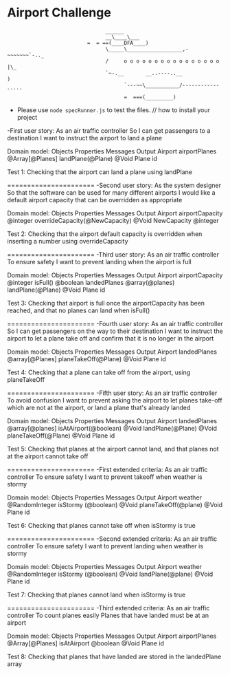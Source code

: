 Airport Challenge
=================

                                    ______
                                    __\____\___
                              =  = ==(____DFA____)
                                    \_____\__________________,-~~~~~~~`-.._
                                    /     o o o o o o o o o o o o o o o o  |\_
                                    `~-.__       __..----..__                  )
                                          `---~~\___________/------------`````
                                          =  ===(_________)


* Please use `node specRunner.js` to test the files. // how to install your project

-First user story:
As an air traffic controller
So I can get passengers to a destination
I want to instruct the airport to land a plane

Domain model:
Objects          Properties                          Messages               Output
Airport          airportPlanes @Array[@Planes]       landPlane(@Plane)      @Void
Plane            id 

Test 1: Checking that the airport can land a plane using landPlane 

======================
-Second user story:
As the system designer
So that the software can be used for many different airports
I would like a default airport capacity that can be overridden as appropriate

Domain model:
Objects          Properties                   Messages                         Output
Airport          airportCapacity @integer     overrideCapacity(@NewCapacity)   @Void
NewCapacity      @integer

Test 2: Checking that the airport default capacity is overridden when inserting a number using overrideCapacity

======================
-Third user story:
As an air traffic controller
To ensure safety
I want to prevent landing when the airport is full

Domain model:
Objects          Properties                          Messages                 Output
Airport          airportCapacity @integer            isFull()                 @boolean
                 landedPlanes @array(@planes)        landPlane(@Plane)        @Void
Plane            id    

Test 3: Checking that airport is full once the airportCapacity has been reached, and that no planes can land when isFull()

======================
-Fourth user story:
As an air traffic controller
So I can get passengers on the way to their destination
I want to instruct the airport to let a plane take off and confirm that it is no longer in the airport

Domain model:
Objects          Properties                          Messages                   Output
Airport          landedPlanes @array[@Planes]       planeTakeOff(@Plane)        @Void
Plane            id

Test 4: Checking that a plane can take off from the airport, using planeTakeOff

======================
-Fifth user story:
As an air traffic controller
To avoid confusion
I want to prevent asking the airport to let planes take-off which are not at the airport, or land a plane that's already landed

Domain model:
Objects          Properties                          Messages                       Output
Airport          landedPlanes @array[@planes]        isAtAirport(@boolean)          @Void
                                                     landPlane(@Plane)              @Void
                                                     planeTakeOff(@Plane)           @Void
Plane            id                                                                 

Test 5: Checking that planes at the airport cannot land, and that planes not at the airport cannot take off

======================
-First extended criteria:
As an air traffic controller
To ensure safety
I want to prevent takeoff when weather is stormy

Domain model:
Objects          Properties                    Messages               Output
Airport          weather @RandomInteger        isStormy (@boolean)    @Void
                                               planeTakeOff(@plane)   @Void
Plane            id

Test 6: Checking that planes cannot take off when isStormy is true

======================
-Second extended criteria:
As an air traffic controller
To ensure safety
I want to prevent landing when weather is stormy

Domain model:
Objects          Properties                    Messages               Output
Airport          weather @RandomInteger        isStormy (@boolean)    @Void
                                               landPlane(@plane)      @Void
Plane            id            

Test 7: Checking that planes cannot land when isStormy is true

======================
-Third extended criteria:
As an air traffic controller
To count planes easily
Planes that have landed must be at an airport

Domain model:
Objects          Properties                        Messages                   Output
Airport          airportPlanes @Array[@Planes]     isAtAirport @boolean       @Void
Plane            id                     

Test 8: Checking that planes that have landed are stored in the landedPlane array
